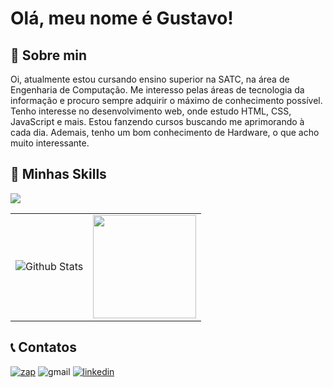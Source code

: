 # Olá, meu nome é Gustavo!


## 🌱 Sobre min
Oi, atualmente estou cursando ensino superior na SATC, na área de Engenharia de Computação. Me interesso pelas áreas de tecnologia da informação e procuro sempre adquirir o máximo de conhecimento possível. Tenho interesse no desenvolvimento web, onde estudo HTML, CSS, JavaScript e mais. Estou fanzendo cursos buscando me aprimorando à cada dia. Ademais, tenho um bom conhecimento de Hardware, o que acho muito interessante.

## 🚀 Minhas Skills

<p>
  <a href="https://skillicons.dev">
    <img src="https://skillicons.dev/icons?i=git,github,html,css,js,nodejs,bootstrap,php,python,mysql,vscode,figma,notion,windows"/>
  </a>
</p>

<table>
<tr>
<td>
<img
  src="https://github-readme-stats.vercel.app/api/top-langs/?username=xav86&theme=dracula&hide_border=false&include_all_commits=true&count_private=true&layout=compact"
  alt="Github Stats"
/>
</td>
<td>
<a href="https://github.com/xav86" title="Perfil do Gustavo">
  <img height="165em" src="https://github-readme-stats.vercel.app/api?username=xav86&theme=dracula&show_icons=true" />
</a>
</td>
</tr>
</table>

## 📞 Contatos
[![zap](https://img.shields.io/badge/WhatsApp-25D366?style=for-the-badge&logo=whatsapp&logoColor=white)](https://api.whatsapp.com/send?phone=5548999622803)
![gmail](https://img.shields.io/badge/Gmail-D14836?style=for-the-badge&logo=gmail&logoColor=white)
[![linkedin](https://img.shields.io/badge/LinkedIn-0077B5?style=for-the-badge&logo=linkedin&logoColor=white)](https://www.linkedin.com/in/gustavo-gon%C3%A7alves-dos-santos-4649ab27b/)
